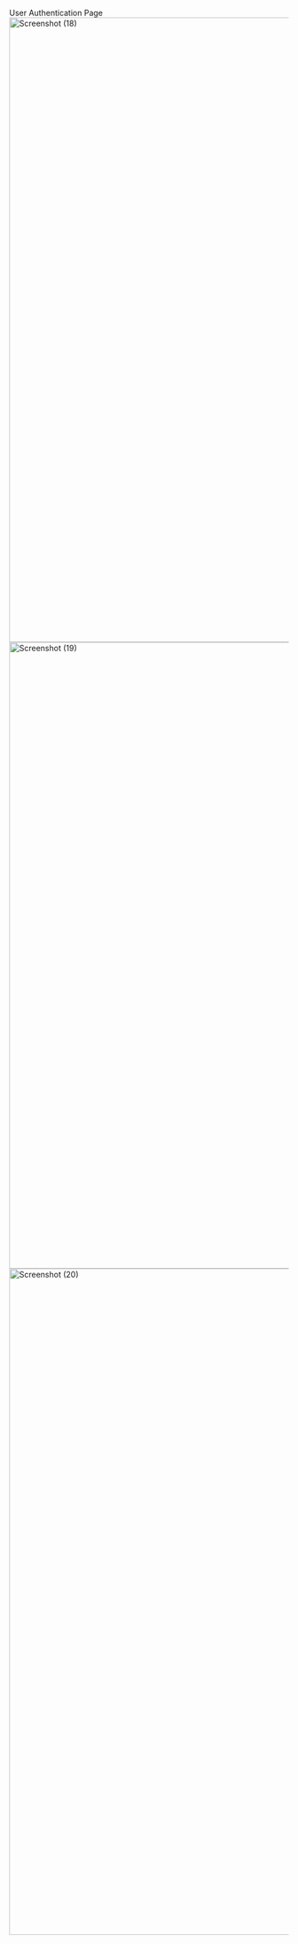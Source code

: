 User Authentication Page
<img width="1920" height="1125" alt="Screenshot (18)" src="https://github.com/user-attachments/assets/95eb8f00-a593-4367-a917-b7f3080662a6" />
<img width="1920" height="1128" alt="Screenshot (19)" src="https://github.com/user-attachments/assets/6d4ead85-cad8-49c9-8e93-49986e6421eb" />
<img width="1920" height="1200" alt="Screenshot (20)" src="https://github.com/user-attachments/assets/4a4137e6-9b04-4000-bbf3-4ce0bd46b3ad" />
